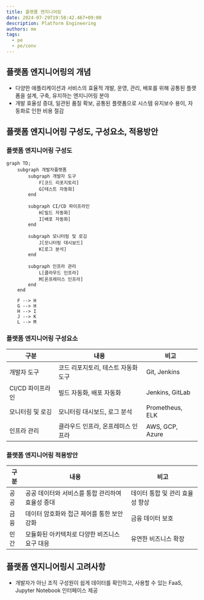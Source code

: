```yaml
---
title: 플랫폼 엔지니어링
date: 2024-07-29T19:58:42.467+09:00
description: Platform Engineering
authors: me
tags: 
  - pe
  - pe/conv 
---
```


## 플랫폼 엔지니어링의 개념

- 다양한 애플리케이션과 서비스의 효율적 개발, 운영, 관리, 배포를 위해 공통된 플랫폼을 설계, 구축, 유지하는 엔지니어링 분야
- 개발 효율성 증대, 일관된 품질 확보, 공통된 플랫폼으로 시스템 유지보수 용이, 자동화로 인한 비용 절감

## 플랫폼 엔지니어링 구성도, 구성요소, 적용방안

### 플랫폼 엔지니어링 구성도

```mermaid
graph TD;
    subgraph 개발자플랫폼
        subgraph 개발자 도구
            F[코드 리포지토리]
            G[테스트 자동화]
        end
        
        subgraph CI/CD 파이프라인
            H[빌드 자동화]
            I[배포 자동화]
        end
        
        subgraph 모니터링 및 로깅
            J[모니터링 대시보드]
            K[로그 분석]
        end
        
        subgraph 인프라 관리
            L[클라우드 인프라]
            M[온프레미스 인프라]
        end
    end

    F --> H
    G --> H
    H --> I
    J --> K
    L --> M
```

### 플랫폼 엔지니어링 구성요소

| 구분 | 내용 | 비고 |
|---|---|---|
| 개발자 도구 | 코드 리포지토리, 테스트 자동화 도구 | Git, Jenkins |
| CI/CD 파이프라인 | 빌드 자동화, 배포 자동화 | Jenkins, GitLab |
| 모니터링 및 로깅 | 모니터링 대시보드, 로그 분석 | Prometheus, ELK |
| 인프라 관리 | 클라우드 인프라, 온프레미스 인프라 | AWS, GCP, Azure |

### 플랫폼 엔지니어링 적용방안

| 구분 | 내용 | 비고 |
|---|---|---|
| 공공 | 공공 데이터와 서비스를 통합 관리하여 효율성 증대 | 데이터 통합 및 관리 효율성 향상 |
| 금융 | 데이터 암호화와 접근 제어를 통한 보안 강화 | 금융 데이터 보호 |
| 민간 | 모듈화된 아키텍처로 다양한 비즈니스 요구 대응 | 유연한 비즈니스 확장 |

## 플랫폼 엔지니어링시 고려사항

- 개발자가 아닌 조직 구성원이 쉽게 데이터를 확인하고, 사용할 수 있는 FaaS, Jupyter Notebook 인터페이스 제공
